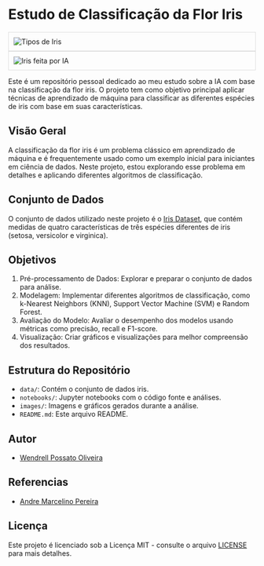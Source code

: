 # Estudo de Classificação da Flor Iris

<div style="border: 1px solid #ddd; padding: 10px;">
    <img src="[URL_da_Imagem](https://github.com/wendrellBr/IA_IrisStudy/assets/90914846/5495d96c-3e06-4b28-bed5-0b901171dde3)" alt="Tipos de Iris">
</div>
<div style="border: 1px solid #ddd; padding: 10px;">
    <img src="[URL_da_Imagem](https://github.com/wendrellBr/IA_IrisStudy/assets/90914846/844e4f75-29b5-412b-bbcf-fd44af7d4d70)" alt="Iris feita por IA">
</div>




Este é um repositório pessoal dedicado ao meu estudo sobre a IA com base na classificação da flor iris. O projeto tem como objetivo principal aplicar técnicas de aprendizado de máquina para classificar as diferentes espécies de iris com base em suas características.

## Visão Geral

A classificação da flor iris é um problema clássico em aprendizado de máquina e é frequentemente usado como um exemplo inicial para iniciantes em ciência de dados. Neste projeto, estou explorando esse problema em detalhes e aplicando diferentes algoritmos de classificação.

## Conjunto de Dados

O conjunto de dados utilizado neste projeto é o [Iris Dataset](https://archive.ics.uci.edu/ml/datasets/iris), que contém medidas de quatro características de três espécies diferentes de iris (setosa, versicolor e virginica).

## Objetivos

1. Pré-processamento de Dados: Explorar e preparar o conjunto de dados para análise.
2. Modelagem: Implementar diferentes algoritmos de classificação, como k-Nearest Neighbors (KNN), Support Vector Machine (SVM) e Random Forest.
3. Avaliação do Modelo: Avaliar o desempenho dos modelos usando métricas como precisão, recall e F1-score.
4. Visualização: Criar gráficos e visualizações para melhor compreensão dos resultados.

## Estrutura do Repositório

- `data/`: Contém o conjunto de dados iris.
- `notebooks/`: Jupyter notebooks com o código fonte e análises.
- `images/`: Imagens e gráficos gerados durante a análise.
- `README.md`: Este arquivo README.

## Autor

- [Wendrell Possato Oliveira](https://github.com/wendrellBr)

## Referencias

- [Andre Marcelino Pereira](https://github.com/)

## Licença

Este projeto é licenciado sob a Licença MIT - consulte o arquivo [LICENSE](LICENSE) para mais detalhes.
